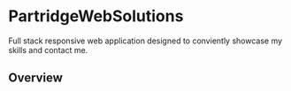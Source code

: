 # PartridgeWebSolutions
Full stack responsive web application designed to conviently showcase my skills and contact me.

## Overview
